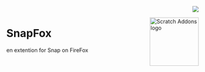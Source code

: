 <p align="right">
 <a href="https://addons.mozilla.org/en-GB/firefox/addon/snapfox/"><img src="https://img.shields.io/badge/Download-on%20Firefox-blueviolet?style=flat-square&logo=firefox"></a>

</p>
<img src="https://snap-fox.github.io/SnapFox/SnapFox.png" alt="Scratch Addons logo" align="right" width="128px"></img>




# SnapFox
en extention for Snap on FireFox
